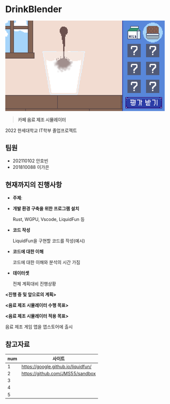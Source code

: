# DrinkBlender

![Concept](Concept.png)

>**카페 음료 제조 시뮬레이터** 

2022 한세대학교 IT학부 졸업프로젝트

## 팀원
- 202110102 안호빈
- 201810088 이가은

## 현재까지의 진행사항

* **주제**:


* **개발 환경 구축을 위한 프로그램 설치**

  Rust, WGPU, Vscode, LiquidFun 등

* **코드 작성**

  LiquidFun을 구현할 코드를 작성(예시)

* **코드에 대한 이해**
  
  코드에 대한 이해와 분석의 시간 가짐

* **데이터셋**

  전체 계획대비 진행상황

 **<진행 중 및 앞으로의 계획>**


 **<음료 제조 시뮬레이터 수행 목표>**


 **<음료 제조 시뮬레이터 적용 목표>**<br>
 
음료 제조 게임 앱을 앱스토어에 출시
 
## 참고자료

num| 사이트
--------- | ---------
1 | https://google.github.io/liquidfun/
2 | https://github.com/JMS55/sandbox
3 |
4 | 
5 | 
